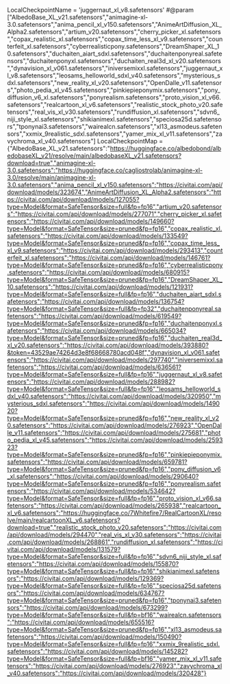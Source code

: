 LocalCheckpointName = 'juggernaut_xl_v8.safetensors' #@param ["AlbedoBase_XL_v21.safetensors","animagine-xl-3.0.safetensors","anima_pencil_xl_v150.safetensors","AnimeArtDiffusion_XL_Alpha2.safetensors","artium_v20.safetensors","cherry_picker_xl.safetensors","copax_realistic_xl.safetensors","copax_time_less_xl_v9.safetensors","counterfeit_xl.safetensors","cyberrealisticpony.safetensors","DreamShaper_XL_10.safetensors","duchaiten_aiart_sdxl.safetensors","duchaitenponyreal.safetensors","duchaitenponyxl.safetensors","duchaiten_real3d_xl_v20.safetensors","dynavision_xl_v061.safetensors","iniversemixxl.safetensors","juggernaut_xl_v8.safetensors","leosams_helloworld_sdxl_v40.safetensors","mysterious_sdxl.safetensors","new_reality_xl_v20.safetensors","OpenDalle_v11.safetensors","photo_pedia_xl_v45.safetensors","pinkiepieponymix.safetensors","pony_diffusion_v6_xl.safetensors","ponyrealism.safetensors","proto_vision_xl_v66.safetensors","realcartoon_xl_v6.safetensors","realistic_stock_photo_v20.safetensors","real_vis_xl_v30.safetensors","rundiffusion_xl.safetensors","sdvn6_niji_style_xl.safetensors","shikianimexl.safetensors","speciosa25d.safetensors","tponynai3.safetensors","wairealcn.safetensors","xl13_asmodeus.safetensors","xxmix_9realistic_sdxl.safetensors","yamer_mix_xl_v11.safetensors","zavychroma_xl_v40.safetensors"]
LocalCheckpointMap = {"AlbedoBase_XL_v21.safetensors":"https://huggingface.co/albedobond/albedobaseXL_v21/resolve/main/albedobaseXL_v21.safetensors?download=true","animagine-xl-3.0.safetensors":"https://huggingface.co/cagliostrolab/animagine-xl-3.0/resolve/main/animagine-xl-3.0.safetensors","anima_pencil_xl_v150.safetensors":"https://civitai.com/api/download/models/323674","AnimeArtDiffusion_XL_Alpha2.safetensors":"https://civitai.com/api/download/models/127055?type=Model&format=SafeTensor&size=full&fp=fp16","artium_v20.safetensors":"https://civitai.com/api/download/models/277071","cherry_picker_xl.safetensors":"https://civitai.com/api/download/models/149660?type=Model&format=SafeTensor&size=pruned&fp=fp16","copax_realistic_xl.safetensors":"https://civitai.com/api/download/models/133549?type=Model&format=SafeTensor&size=pruned&fp=fp16","copax_time_less_xl_v9.safetensors":"https://civitai.com/api/download/models/293413","counterfeit_xl.safetensors":"https://civitai.com/api/download/models/146761?type=Model&format=SafeTensor&size=pruned&fp=fp16","cyberrealisticpony.safetensors":"https://civitai.com/api/download/models/680915?type=Model&format=SafeTensor&size=pruned&fp=fp16","DreamShaper_XL_10.safetensors":"https://civitai.com/api/download/models/121931?type=Model&format=SafeTensor&size=full&fp=fp16","duchaiten_aiart_sdxl.safetensors":"https://civitai.com/api/download/models/136754?type=Model&format=SafeTensor&size=full&fp=fp32","duchaitenponyreal.safetensors":"https://civitai.com/api/download/models/619549?type=Model&format=SafeTensor&size=pruned&fp=fp16","duchaitenponyxl.safetensors":"https://civitai.com/api/download/models/665034?type=Model&format=SafeTensor&size=pruned&fp=fp16","duchaiten_real3d_xl_v20.safetensors":"https://civitai.com/api/download/models/393880?&token=43529ae74264d3e8f68668780acd048f","dynavision_xl_v061.safetensors":"https://civitai.com/api/download/models/297740","iniversemixxl.safetensors":"https://civitai.com/api/download/models/636561?type=Model&format=SafeTensor&size=full&fp=fp16","juggernaut_xl_v8.safetensors":"https://civitai.com/api/download/models/288982?type=Model&format=SafeTensor&size=full&fp=fp16","leosams_helloworld_sdxl_v40.safetensors":"https://civitai.com/api/download/models/320950","mysterious_sdxl.safetensors":"https://civitai.com/api/download/models/149020?type=Model&format=SafeTensor&size=pruned&fp=fp16","new_reality_xl_v20.safetensors":"https://civitai.com/api/download/models/276923","OpenDalle_v11.safetensors":"https://civitai.com/api/download/models/275681","photo_pedia_xl_v45.safetensors":"https://civitai.com/api/download/models/259323?type=Model&format=SafeTensor&size=pruned&fp=fp16","pinkiepieponymix.safetensors":"https://civitai.com/api/download/models/659781?type=Model&format=SafeTensor&size=pruned&fp=fp16","pony_diffusion_v6_xl.safetensors":"https://civitai.com/api/download/models/290640?type=Model&format=SafeTensor&size=pruned&fp=fp16","ponyrealism.safetensors":"https://civitai.com/api/download/models/534642?type=Model&format=SafeTensor&size=full&fp=fp16","proto_vision_xl_v66.safetensors":"https://civitai.com/api/download/models/265938","realcartoon_xl_v6.safetensors":"https://huggingface.co/7Whitefire7/RealCartoonXL/resolve/main/realcartoonXL_v6.safetensors?download=true","realistic_stock_photo_v20.safetensors":"https://civitai.com/api/download/models/294470","real_vis_xl_v30.safetensors":"https://civitai.com/api/download/models/268861","rundiffusion_xl.safetensors":"https://civitai.com/api/download/models/131579?type=Model&format=SafeTensor&size=full&fp=fp16","sdvn6_niji_style_xl.safetensors":"https://civitai.com/api/download/models/155870?type=Model&format=SafeTensor&size=full&fp=fp16","shikianimexl.safetensors":"https://civitai.com/api/download/models/129369?type=Model&format=SafeTensor&size=full&fp=fp16","speciosa25d.safetensors":"https://civitai.com/api/download/models/634767?type=Model&format=SafeTensor&size=pruned&fp=fp16","tponynai3.safetensors":"https://civitai.com/api/download/models/673299?type=Model&format=SafeTensor&size=full&fp=bf16","wairealcn.safetensors":"https://civitai.com/api/download/models/655516?type=Model&format=SafeTensor&size=pruned&fp=fp16","xl13_asmodeus.safetensors":"https://civitai.com/api/download/models/150490?type=Model&format=SafeTensor&size=full&fp=fp16","xxmix_9realistic_sdxl.safetensors":"https://civitai.com/api/download/models/145282?type=Model&format=SafeTensor&size=full&fp=bf16","yamer_mix_xl_v11.safetensors":"https://civitai.com/api/download/models/276923","zavychroma_xl_v40.safetensors":"https://civitai.com/api/download/models/320428"}